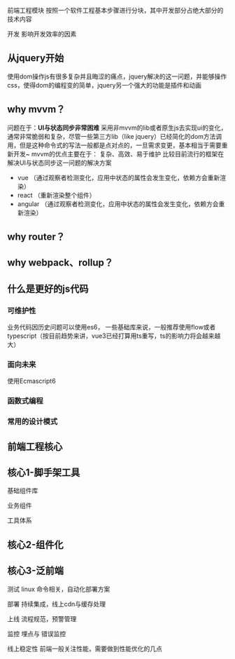前端工程模块
按照一个软件工程基本步骤进行分块，其中开发部分占绝大部分的技术内容

开发
影响开发效率的因素

## 从jquery开始
使用dom操作js有很多复杂并且晦涩的痛点，jquery解决的这一问题，并能够操作css，使得dom的编程变的简单，jquery另一个强大的功能是插件和动画

## why mvvm？

问题在于：**UI与状态同步非常困难**
采用非mvvm的lib或者原生js去实现ui的变化，通常非常脆弱和复杂，尽管一些第三方lib（like jquery）已经简化的dom方法调用，但是这种命令式的写法一般都是点对点的，一旦需求变更，基本相当于需要重新开发~
mvvm的优点主要在于： 复杂、高效、易于维护
比较目前流行的框架在解决UI与状态同步这一问题的解决方案

- vue （通过观察者检测变化，应用中状态的属性会发生变化，依赖方会重新渲染）
- react （重新渲染整个组件）
- angular （通过观察者检测变化，应用中状态的属性会发生变化，依赖方会重新渲染）


## why router？

## why webpack、rollup？

## 什么是更好的js代码
### 可维护性
业务代码因历史问题可以使用es6，
一些基础库来说，一般推荐使用flow或者typescript（按目前趋势来讲，vue3已经打算用ts重写，ts的影响力将会越来越大）

### 面向未来
使用Ecmascript6

### 函数式编程


### 常用的设计模式

## 前端工程核心
## 核心1-脚手架工具

基础组件库

业务组件

工具体系


## 核心2-组件化


## 核心3-泛前端


测试
linux 命令相关，自动化部署方案

部署
持续集成，线上cdn与缓存处理

上线
流程规范，预警管理

监控
埋点与 错误监控

线上稳定性
前端一般关注性能，需要做到性能优化的几点